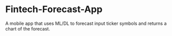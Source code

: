 # Fintech-Forecast-App
A mobile app that uses ML/DL to forecast input ticker symbols and returns a chart of the forecast.

